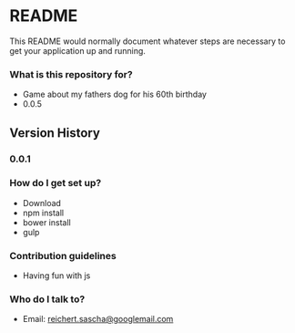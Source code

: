 # README #

This README would normally document whatever steps are necessary to get your application up and running.

### What is this repository for? ###

* Game about my fathers dog for his 60th birthday 
* 0.0.5

## Version History 

### 0.0.1 

### How do I get set up? ###

* Download
* npm install 
* bower install 
* gulp 

### Contribution guidelines ###

* Having fun with js

### Who do I talk to? ###

* Email: reichert.sascha@googlemail.com 